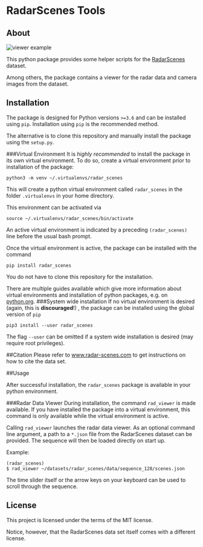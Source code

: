 # RadarScenes Tools

## About
![viewer example](https://github.com/oleschum/radar_scenes/blob/master/doc/viewer.png?raw=true)

This python package provides some helper scripts for the [RadarScenes](http://radar-scenes.com) dataset. 

Among others, the package contains a viewer for the radar data and camera images from the dataset.

## Installation

The package is designed for Python versions `>=3.6` and can be installed using `pip`. Installation using `pip` is the
recommended method. 

The alternative is to clone this repository and manually install the package using the `setup.py`.

###Virtual Environment
It is *highly recommended* to install the package in its own virtual environment. To do so, create a virtual environment 
prior to installation of the package:

```
python3 -m venv ~/.virtualenvs/radar_scenes
```
This will create a python virtual environment called `radar_scenes` in the folder `.virtualenvs` in your home directory.

This environment can be activated via
```
source ~/.virtualenvs/radar_scenes/bin/activate
```
An active virtual environment is indicated by a preceding `(radar_scenes)` line before the usual bash prompt.

Once the virtual environment is active, the package can be installed with the command

```
pip install radar_scenes
```
You do not have to clone this repository for the installation.

There are multiple guides available which give more information about virtual environments and installation of python
packages, e.g. on [python.org](https://packaging.python.org/guides/installing-using-pip-and-virtual-environments/).
###System wide installation
If no virtual environment is desired (again, this is __discouraged__!) , the package can be installed using the global version of `pip`
```
pip3 install --user radar_scenes
```
The flag `--user` can be omitted if a system wide installation is desired (may require root privileges).




##Citation
Please refer to www.radar-scenes.com to get instructions on how to cite the data set. 


##Usage

After successful installation, the `radar_scenes` package is available in your python environment.

###Radar Data Viewer
During installation, the command `rad_viewer` is made available. If you have installed the package into a virtual
environment, this command is only available while the virtual environment is active.

Calling `rad_viewer` launches the radar data viewer. As an optional command line argument, a path to a `*.json` file 
from the RadarScenes dataset can be provided. The sequence will then be loaded directly on start up.

Example:
```
(radar_scenes)
$ rad_viewer ~/datasets/radar_scenes/data/sequence_128/scenes.json
```

The time slider itself or the arrow keys on your keyboard can be used to scroll through the sequence.

## License
This project is licensed under the terms of the MIT license.

Notice, however, that the RadarScenes data set itself comes with a different license.
